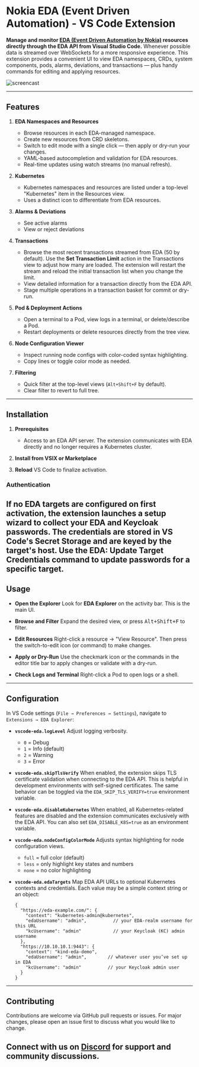 # Nokia EDA (Event Driven Automation) - VS Code Extension

**Manage and monitor [EDA (Event Driven Automation by Nokia)](https://docs.eda.dev/) resources directly through the EDA API from Visual Studio Code.** Whenever possible data is streamed over WebSockets for a more responsive experience. This extension provides a convenient UI to view EDA namespaces, CRDs, system components, pods, alarms, deviations, and transactions — plus handy commands for editing and applying resources.

![screencast](https://raw.githubusercontent.com/eda-labs/vscode-eda/refs/heads/main/resources/eda-vscode.png)

---

## Features

1. **EDA Namespaces and Resources**
   - Browse resources in each EDA-managed namespace.
   - Create new resources from CRD skeletons.
   - Switch to edit mode with a single click — then apply or dry-run your changes.
   - YAML-based autocompletion and validation for EDA resources.
   - Real-time updates using watch streams (no manual refresh).
2. **Kubernetes**
   - Kubernetes namespaces and resources are listed under a top-level "Kubernetes" item in the Resources view.
   - Uses a distinct icon to differentiate from EDA resources.

3. **Alarms & Deviations**
   - See active alarms
   - View or reject deviations

4. **Transactions**
   - Browse the most recent transactions streamed from EDA (50 by default).
     Use the **Set Transaction Limit** action in the Transactions view to adjust
     how many are loaded. The extension will restart the stream and reload the
     initial transaction list when you change the limit.
   - View detailed information for a transaction directly from the EDA API.
   - Stage multiple operations in a transaction basket for commit or dry-run.

5. **Pod & Deployment Actions**
   - Open a terminal to a Pod, view logs in a terminal, or delete/describe a Pod.
   - Restart deployments or delete resources directly from the tree view.

6. **Node Configuration Viewer**
   - Inspect running node configs with color-coded syntax highlighting.
   - Copy lines or toggle color mode as needed.

7. **Filtering**
   - Quick filter at the top-level views (`Alt+Shift+F` by default).
   - Clear filter to revert to full tree.


---


## Installation

1. **Prerequisites**
   - Access to an EDA API server. The extension communicates with EDA directly and no longer requires a Kubernetes cluster.

2. **Install from VSIX or Marketplace**

3. **Reload** VS Code to finalize activation.

### Authentication

If no EDA targets are configured on first activation, the extension launches a setup wizard to collect your EDA and Keycloak passwords.
The credentials are stored in VS Code's Secret Storage and are keyed by the target's host. Use the **EDA: Update Target Credentials** command to update passwords for a specific target.
---

## Usage

- **Open the Explorer**
  Look for **EDA Explorer** on the activity bar. This is the main UI.

- **Browse and Filter**
  Expand the desired view, or press <kbd>Alt+Shift+F</kbd> to filter.

- **Edit Resources**
  Right-click a resource → "View Resource". Then press the switch-to-edit icon (or command) to make changes.

- **Apply or Dry-Run**
  Use the checkmark icon or the commands in the editor title bar to apply changes or validate with a dry-run.

- **Check Logs and Terminal**
  Right-click a Pod to open logs or a shell.

---

## Configuration

In VS Code settings (`File → Preferences → Settings`), navigate to `Extensions → EDA Explorer`:

- **`vscode-eda.logLevel`**
  Adjust logging verbosity.
  - `0` = Debug
  - `1` = Info (default)
  - `2` = Warning
  - `3` = Error
- **`vscode-eda.skipTlsVerify`**
  When enabled, the extension skips TLS certificate validation when connecting to the EDA API. This is helpful in development environments with self-signed certificates. The same behavior can be toggled via the `EDA_SKIP_TLS_VERIFY=true` environment variable.
- **`vscode-eda.disableKubernetes`**
  When enabled, all Kubernetes-related features are disabled and the extension communicates exclusively with the EDA API. You can also set `EDA_DISABLE_K8S=true` as an environment variable.
- **`vscode-eda.nodeConfigColorMode`**
  Adjusts syntax highlighting for node configuration views.
  - `full` = full color (default)
  - `less` = only highlight key states and numbers
  - `none` = no color highlighting
- **`vscode-eda.edaTargets`**
  Map EDA API URLs to optional Kubernetes contexts and credentials. Each value may be a simple context string or an object:

  ```jsonc
  {
    "https://eda-example.com/": {
      "context": "kubernetes-admin@kubernetes",
      "edaUsername": "admin",          // your EDA-realm username for this URL
      "kcUsername": "admin"            // your Keycloak (KC) admin username
    },
    "https://10.10.10.1:9443": {
      "context": "kind-eda-demo",
      "edaUsername": "admin",        // whatever user you’ve set up in EDA
      "kcUsername": "admin"          // your Keycloak admin user
    }
  }
  ```

---

## Contributing

Contributions are welcome via GitHub pull requests or issues. For major changes, please open an issue first to discuss what you would like to change.

Connect with us on [Discord](https://eda.dev/discord) for support and community discussions.
---
